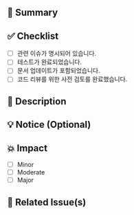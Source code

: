 ## 📝 Summary

<!--
PR의 주요 내용을 간단히 요약해주세요.
예: 로그인 기능에서 사용자 세션 관리 개선.
-->

## ✅ Checklist

<!--
해당되는 항목을 [x]로 만들어주세요.
예: - [x] 관련 이슈가 명시되어 있습니다.

해당되지 않는 항목은 앞뒤로 ~를 붙여서 취소선을 그어주세요.
예: - ~[ ] 관련 이슈가 명시되어 있습니다.~
-->

- [ ] 관련 이슈가 명시되어 있습니다.
- [ ] 테스트가 완료되었습니다.
- [ ] 문서 업데이트가 포함되었습니다.
- [ ] 코드 리뷰를 위한 사전 검토를 완료했습니다.

## 📄 Description

<!--
PR의 변경 사항을 구체적으로 설명해주세요.
예: 이번 변경 사항에는 로그인 세션 시간 연장 및 오류 메시지 개선이 포함됩니다.
-->

## 💡 Notice (Optional)

<!--
리뷰어가 알아야 할 추가적인 사항이나 주의점이 있다면 작성해주세요.
예: 이 기능은 인증 모듈과 호환성을 고려해야 합니다.
-->

## 💥 Impact

<!--
이 PR이 프로젝트에 미칠 영향도를 선택해주세요.
-->

- [ ] Minor
- [ ] Moderate
- [ ] Major

## 🔗 Related Issue(s)

<!--
이 PR과 관련된 이슈나 기존 PR이 있다면 번호를 언급하고, 필요 시 close할 이슈도 명시해주세요.
예: 관련 이슈 - #33, close #27
-->
